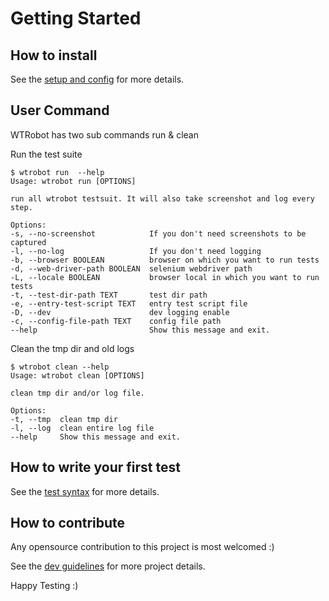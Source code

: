 # Getting Started 

## How to install

See the [setup and config](setup_and_config.md) for more details.

## User Command

WTRobot has two sub commands run & clean

Run the test suite
    
    $ wtrobot run  --help
    Usage: wtrobot run [OPTIONS]

    run all wtrobot testsuit. It will also take screenshot and log every step.

    Options:
    -s, --no-screenshot            If you don't need screenshots to be captured
    -l, --no-log                   If you don't need logging
    -b, --browser BOOLEAN          browser on which you want to run tests
    -d, --web-driver-path BOOLEAN  selenium webdriver path
    -L, --locale BOOLEAN           browser local in which you want to run tests
    -t, --test-dir-path TEXT       test dir path
    -e, --entry-test-script TEXT   entry test script file
    -D, --dev                      dev logging enable
    -c, --config-file-path TEXT    config file path
    --help                         Show this message and exit.


Clean the tmp dir and old logs

    $ wtrobot clean --help
    Usage: wtrobot clean [OPTIONS]

    clean tmp dir and/or log file.

    Options:
    -t, --tmp  clean tmp dir
    -l, --log  clean entire log file
    --help     Show this message and exit.

## How to write your first test

See the [test syntax](test_syntax.md) for more details.

## How to contribute

Any opensource contribution to this project is most welcomed :)

See the [dev guidelines](dev_guidelines.md) for more project details.


Happy Testing :)
